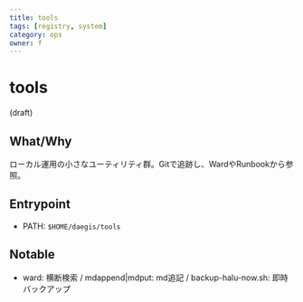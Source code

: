 ```yaml
---
title: tools
tags: [registry, system]
category: ops
owner: f
---
```

# tools
(draft)
## What/Why
ローカル運用の小さなユーティリティ群。Gitで追跡し、WardやRunbookから参照。

## Entrypoint
- PATH: `$HOME/daegis/tools`

## Notable
- ward: 横断検索  / mdappend|mdput: md追記 / backup-halu-now.sh: 即時バックアップ
